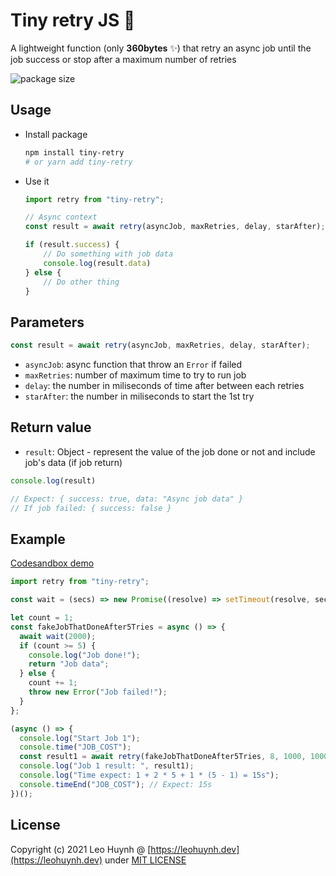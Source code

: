 # Tiny retry JS 👷

A lightweight function (only **360bytes** ✨) that retry an async job until the job success or stop after a maximum number of retries

![package size](https://i.imgur.com/pBlMS7b.png)

## Usage

- Install package

	```bash
	npm install tiny-retry
	# or yarn add tiny-retry
	```

- Use it

	```js
	import retry from "tiny-retry";

	// Async context
	const result = await retry(asyncJob, maxRetries, delay, starAfter);

	if (result.success) {
		// Do something with job data
		console.log(result.data)
	} else {
		// Do other thing
	}
	```

## Parameters

```javascript
const result = await retry(asyncJob, maxRetries, delay, starAfter);
```

- `asyncJob`: async function that throw an `Error` if failed
- `maxRetries`: number of maximum time to try to run job
- `delay`: the number in miliseconds of time after between each retries
- `starAfter`: the number in miliseconds to start the 1st try

## Return value

- `result`: Object - represent the value of the job done or not and include job's data (if job return)

```javascript
console.log(result)

// Expect: { success: true, data: "Async job data" }
// If job failed: { success: false }
```

## Example

[Codesandbox demo](https://codesandbox.io/s/test-tiny-retry-pjbqs?file=/src/index.js:0-1198)

```javascript
import retry from "tiny-retry";

const wait = (secs) => new Promise((resolve) => setTimeout(resolve, secs));

let count = 1;
const fakeJobThatDoneAfter5Tries = async () => {
  await wait(2000);
  if (count >= 5) {
    console.log("Job done!");
    return "Job data";
  } else {
    count += 1;
    throw new Error("Job failed!");
  }
};

(async () => {
  console.log("Start Job 1");
  console.time("JOB_COST");
  const result1 = await retry(fakeJobThatDoneAfter5Tries, 8, 1000, 1000);
  console.log("Job 1 result: ", result1);
  console.log("Time expect: 1 + 2 * 5 + 1 * (5 - 1) = 15s");
  console.timeEnd("JOB_COST"); // Expect: 15s
})();

```

## License

Copyright (c) 2021 Leo Huynh @ [https://leohuynh.dev](https://leohuynh.dev) under [MIT LICENSE](/LICENSE.md)
